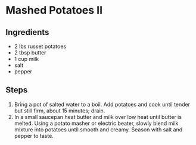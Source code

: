 # Mashed Potatoes II

## Ingredients 
* 2 lbs russet potatoes
* 2 tbsp butter
* 1 cup milk
* salt
* pepper

## Steps
1. Bring a pot of salted water to a boil. Add potatoes and cook until tender but still firm, about 15 minutes; drain.
2. In a small saucepan heat butter and milk over low heat until butter is melted. Using a potato masher or electric beater, slowly blend milk mixture into potatoes until smooth and creamy. Season with salt and pepper to taste.